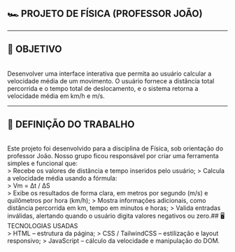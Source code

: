 ## 🏎️ PROJETO DE FÍSICA (PROFESSOR JOÃO)
<hr>

## 📐 OBJETIVO
<br>
Desenvolver uma interface interativa que permita ao usuário calcular a velocidade média de um movimento. O usuário fornece a distância total percorrida e o tempo total de deslocamento, e o sistema retorna a velocidade média em km/h e m/s.
<hr>

## 🚀 DEFINIÇÃO DO TRABALHO
<br>
Este projeto foi desenvolvido para a disciplina de Física, sob orientação do professor João. Nosso grupo ficou responsável por criar uma ferramenta simples e funcional que:
<br>
> Recebe os valores de distância e tempo inseridos pelo usuário;
> Calcula a velocidade média usando a fórmula: 
<br>
> Vm = Δt / ΔS
<br>
> Exibe os resultados de forma clara, em metros por segundo (m/s) e quilômetros por hora (km/h);
> Mostra informações adicionais, como distância percorrida em km, tempo em minutos e horas;
> Valida entradas inválidas, alertando quando o usuário digita valores negativos ou zero.
	​
## 🖥️ TECNOLOGIAS USADAS
<br>
> HTML – estrutura da página;
> CSS / TailwindCSS – estilização e layout responsivo;
> JavaScript – cálculo da velocidade e manipulação do DOM.
<br>
